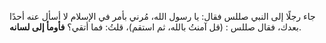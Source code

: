 جاء رجلًا إلى النبي صللس فقال: يا رسول الله، مُرني بأمر في الإسلام لا أسأل عنه أحدًا بعدك، فقال صللس : (قل آمنتُ بالله، ثم استقم)، قلتُ: فما أتقي؟ **فأومأ إلى لسانه**.